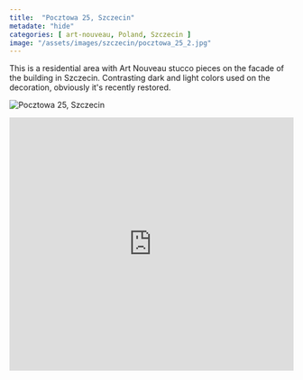 ```yaml
---
title:  "Pocztowa 25, Szczecin"
metadate: "hide"
categories: [ art-nouveau, Poland, Szczecin ]
image: "/assets/images/szczecin/pocztowa_25_2.jpg"
---
```

This is a residential area with Art Nouveau stucco pieces on the facade of the building in Szczecin. Contrasting dark and light colors used on the decoration, obviously it's recently restored.

![Pocztowa 25, Szczecin]({{site.baseurl}}/assets/images/szczecin/pocztowa_25_1.jpg)

<iframe src="https://www.google.com/maps/embed?pb=!4v1590076304437!6m8!1m7!1s44_uguuVDOnBP6KiSIlWIA!2m2!1d53.43033770066188!2d14.53384919285603!3f82.90680731707769!4f21.707003784856227!5f0.7820865974627469" width="100%" height="450" frameborder="0" style="border:0;" allowfullscreen="" aria-hidden="false" tabindex="0"></iframe>